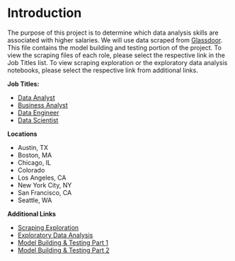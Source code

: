 # **Introduction**

The purpose of this project is to determine which data analysis skills are associated with higher salaries. We will use data scraped from [Glassdoor](https://www.glassdoor.com/member/home/index.htm). This file contains the model building and testing portion of the project. To view the scraping files of each role, please select the respective link in the Job Titles list. To view scraping exploration or the exploratory data analysis notebooks, please select the respective link from additional links.

**Job Titles:**
*   [Data Analyst](https://colab.research.google.com/drive/1AW0rNTs84Cq7GrJiDq86WWCisB4q6ZwO?usp=sharing)
*   [Business Analyst](https://colab.research.google.com/drive/1I1lolzuZgoUZGBwAEP9hZNf7my8XItbz?usp=sharing)
*   [Data Engineer](https://colab.research.google.com/drive/18HMhZXcv4xwxDUXGDauYEGdnDJLjNYxf?usp=sharing)
*   [Data Scientist](https://colab.research.google.com/drive/1i8UQMiObiOKAyzlrAsFCBPitqIh90Y5O?usp=sharing)

**Locations**
*   Austin, TX
*   Boston, MA
*   Chicago, IL
*   Colorado
*   Los Angeles, CA
*   New York City, NY
*   San Francisco, CA
*   Seattle, WA

**Additional Links**
*    [Scraping Exploration](https://colab.research.google.com/drive/1K1VMiRG_wzVm0wBSyBHoJJ77rSpZM-wf?usp=sharing)
*    [Exploratory Data Analysis](https://colab.research.google.com/drive/1lDlqmcv6xav48C5uj2YLJwK5UJ3BNYET?usp=sharing)
*    [Model Building & Testing Part 1](https://colab.research.google.com/drive/17wVHuX5pFcVi2V_r_11FdT1pVpzP8Dnw?usp=sharing)
*    [Model Building & Testing Part 2](https://colab.research.google.com/drive/1AyO8kZANyqWAacCn7Odrt5DhW9ZkAZEU?usp=sharing)
